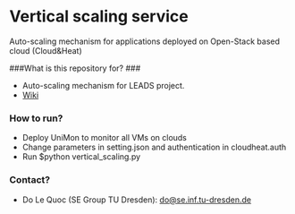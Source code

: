 # Vertical scaling service 
Auto-scaling mechanism for applications deployed on Open-Stack based cloud (Cloud&Heat)

###What is this repository for? ###
* Auto-scaling mechanism for LEADS project.
* [Wiki](http://www.leads-project.eu/wiki/)

### How to run? ###
* Deploy UniMon to monitor all VMs on clouds
* Change parameters in setting.json and authentication in cloudheat.auth 
* Run $python vertical_scaling.py

### Contact? ###
* Do Le Quoc (SE Group TU Dresden): do@se.inf.tu-dresden.de 


